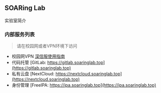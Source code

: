 ## SOARing Lab

实验室简介

### 内部服务列表
> 请在校园网或者VPN环境下访问

- 校园网VPN	[深信服使用指南](http://www.ecampus.fudan.edu.cn/sxfsyzn/list.htm)
- 代码托管	[GitLab:	https://gitlab.soaringlab.top](https://gitlab.soaringlab.top)
- 私有云盘	[NextCloud:	https://nextcloud.soaringlab.top](https://nextcloud.soaringlab.top)
- 身份管理	[FreeIPA: 	https://ipa.soaringlab.top](https://ipa.soaringlab.top)

